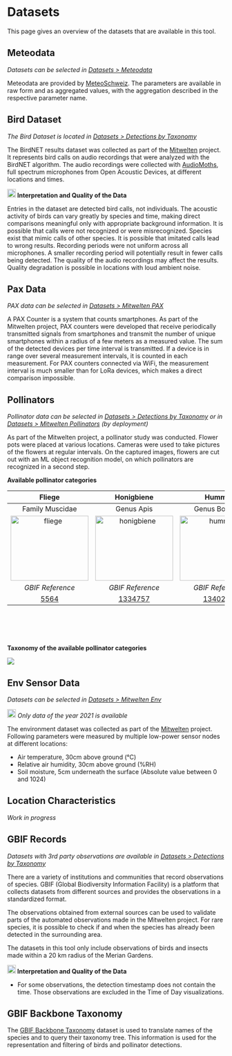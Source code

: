 # Datasets

This page gives an overview of the datasets that are available in this tool.

## Meteodata

*Datasets can be selected in [Datasets > Meteodata](select/meteo)*


Meteodata are provided by [MeteoSchweiz](https://www.meteoschweiz.admin.ch/).
The parameters are available in raw form and as aggregated values, with the aggregation described in the respective parameter name.


## Bird Dataset

*The Bird Dataset is located in [Datasets > Detections by Taxonomy](select/taxon)*


The BirdNET results dataset was collected as part of the [Mitwelten](https://www.mitwelten.org/) project.
It represents bird calls on audio recordings that were analyzed with the BirdNET algorithm.
The audio recordings were collected with [AudioMoths](https://www.openacousticdevices.info/audiomoth), full spectrum microphones from Open Acoustic Devices, at different locations and times. 

**<img src="assets/icons/warning-filled.svg" style="height:20px;" /> Interpretation and Quality of the Data**

Entries in the dataset are detected bird calls, not individuals. The acoustic activity of birds can vary greatly by species and time, making direct comparisons meaningful only with appropriate background information. It is possible that calls were not recognized or were misrecognized. Species exist that mimic calls of other species. It is possible that imitated calls lead to wrong results.
Recording periods were not uniform across all microphones. A smaller recording period will potentially result in fewer calls being detected. The quality of the audio recordings may affect the results. Quality degradation is possible in locations with loud ambient noise.



## Pax Data

*PAX data can be selected in [Datasets > Mitwelten PAX](select/pax)*

A PAX Counter is a system that counts smartphones. As part of the Mitwelten project, PAX counters were developed that receive periodically transmitted signals from smartphones and transmit the number of unique smartphones within a radius of a few meters as a measured value. The sum of the detected devices per time interval is transmitted. If a device is in range over several measurement intervals, it is counted in each measurement. For PAX counters connected via WiFi, the measurement interval is much smaller than for LoRa devices, which makes a direct comparison impossible.


## Pollinators

*Pollinator data can be selected in [Datasets > Detections by Taxonomy](select/taxon) or in [Datasets > Mitwelten Pollinators](select/pollinator) (by deployment)*


As part of the Mitwelten project, a pollinator study was conducted. Flower pots were placed at various locations. Cameras were used to take pictures of the flowers at regular intervals.
On the captured images, flowers are cut out with an ML object recognition model, on which pollinators are recognized in a second step.

**Available pollinator categories**

|Fliege|Honigbiene|Hummel|Schwebfliege|Wildbiene|
|:-:|:-:|:-:|:-:|:-:|
|Family Muscidae|Genus Apis|Genus Bombus|Family Syrphidae|Family Apidae|
|<img src="https://upload.wikimedia.org/wikipedia/commons/thumb/2/20/Fly_close.jpg/300px-Fly_close.jpg" style="height:150px; width:180px; object-fit:cover;" alt="fliege" /> | <img src="https://upload.wikimedia.org/wikipedia/commons/thumb/4/4d/Apis_mellifera_Western_honey_bee.jpg/577px-Apis_mellifera_Western_honey_bee.jpg" style="height:150px; width:180px; object-fit:cover;" alt="honigbiene" />|<img src="https://upload.wikimedia.org/wikipedia/commons/thumb/7/7f/Bombus_lapidarius1.jpg/640px-Bombus_lapidarius1.jpg" style="height:150px; width:180px; object-fit:cover;" alt="hummel" />|<img src="https://upload.wikimedia.org/wikipedia/commons/c/c9/Schwebfliege.jpg" style="height:150px; width:180px; object-fit:cover;" alt="schwebfliege" />|<img src="https://upload.wikimedia.org/wikipedia/commons/thumb/c/c8/DasypodaHirtipesFemale1.jpg/640px-DasypodaHirtipesFemale1.jpg" style="height:150px; width:180px; object-fit:cover;" alt="wildbiene" />|
|*GBIF Reference*|*GBIF Reference*|*GBIF Reference*|*GBIF Reference*|*GBIF Reference*|
|[5564](https://www.gbif.org/species/5564)|[1334757](https://www.gbif.org/species/1334757)|[1340278](https://www.gbif.org/species/1340278)|[6920](https://www.gbif.org/species/6920)|[4334](https://www.gbif.org/species/4334)|


<div style="padding:30px">
</div>

**Taxonomy of the available pollinator categories**

<img src="assets/images/polli_taxonomy.png" style="maxWidth:100%;" />



## Env Sensor Data

*Datasets can be selected in [Datasets > Mitwelten Env](select/env)*

*<img src="assets/icons/warning-filled.svg" style="height:20px;" />  Only data of the year 2021 is available*

The environment dataset was collected as part of the [Mitwelten](https://www.mitwelten.org/) project.
Following parameters were measured by multiple low-power sensor nodes at different locations:
* Air temperature, 30cm above ground (&deg;C)
* Relative air humidity, 30cm above ground (%RH)
* Soil moisture, 5cm underneath the surface (Absolute value between 0 and 1024)

## Location Characteristics

*Work in progress*

## GBIF Records

*Datasets with 3rd party observations are available in [Datasets > Detections by Taxonomy](select/taxon)*

There are a variety of institutions and communities that record observations of species. GBIF (Global Biodiversity Information Facility) is a platform that collects datasets from different sources and provides the observations in a standardized format.

The observations obtained from external sources can be used to validate parts of the automated observations made in the Mitwelten project. For rare species, it is possible to check if and when the species has already been detected in the surrounding area.

The datasets in this tool only include observations of birds and insects made within a 20 km radius of the Merian Gardens.

**<img src="assets/icons/warning-filled.svg" style="height:20px;" /> Interpretation and Quality of the Data**
* For some observations, the detection timestamp does not contain the time. Those observations are excluded in the Time of Day visualizations.

## GBIF Backbone Taxonomy

The [GBIF Backbone Taxonomy](https://www.gbif.org/dataset/d7dddbf4-2cf0-4f39-9b2a-bb099caae36c) dataset is used to translate names of the species and to query their taxonomy tree. This information is used for the representation and filtering of birds and pollinator detections.

